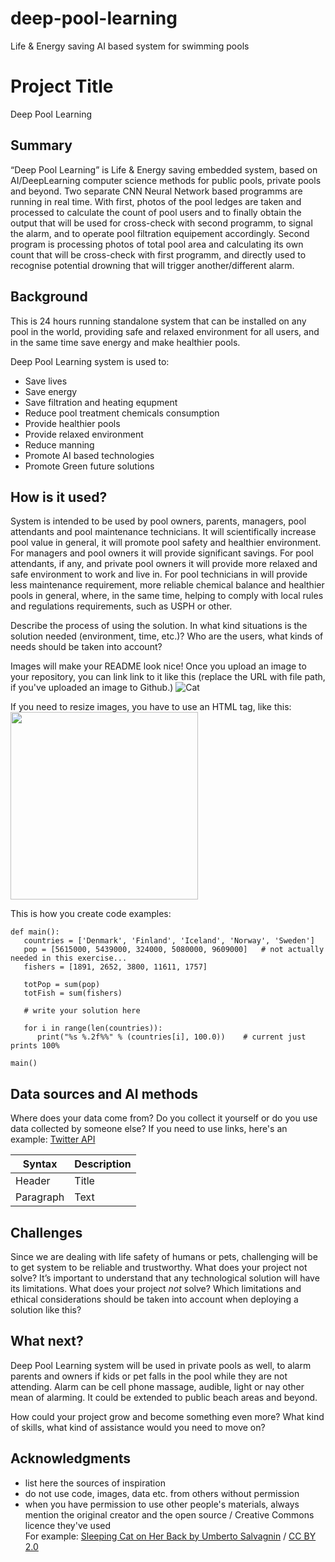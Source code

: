 # deep-pool-learning
Life & Energy saving AI based system for swimming pools


# Project Title

Deep Pool Learning

## Summary

“Deep Pool Learning” is Life & Energy saving embedded system, based on AI/DeepLearning computer science methods for public pools, private pools and beyond.
Two separate CNN Neural Network based programms are running in real time. With first, photos of the pool ledges are taken and processed to calculate the count of pool users and to finally obtain the output that will be used for cross-check with second programm, to signal the alarm, and to operate pool filtration equipement accordingly.
Second program is processing photos of total pool area and calculating its own count that will be cross-check with first programm, and directly used to recognise potential drowning that will trigger another/different alarm.



## Background

This is 24 hours running standalone system that can be installed on any pool in the world, providing safe and relaxed environment for all users, and in the same time save energy and make healthier pools.

Deep Pool Learning system is used to:
* Save lives
* Save energy 
* Save filtration and heating equpment
* Reduce pool treatment chemicals consumption
* Provide healthier pools
* Provide relaxed environment
* Reduce manning
* Promote AI based technologies
* Promote Green future solutions 


## How is it used?

System is intended to be used by pool owners, parents, managers, pool attendants and pool maintenance technicians. It will scientifically increase pool value in general, it will promote pool safety and healthier environment. For managers and pool owners it will provide significant savings. For pool attendants, if any, and private pool owners it will provide more relaxed and safe environment to work and live in. For pool technicians in will provide less maintenance requirement, more reliable chemical balance and  healthier pools in general, where, in the same time, helping to comply with local rules and regulations requirements, such as USPH or other.

Describe the process of using the solution. In what kind situations is the solution needed (environment, time, etc.)? Who are the users, what kinds of needs should be taken into account?

Images will make your README look nice!
Once you upload an image to your repository, you can link link to it like this (replace the URL with file path, if you've uploaded an image to Github.)
![Cat](https://upload.wikimedia.org/wikipedia/commons/5/5e/Sleeping_cat_on_her_back.jpg)

If you need to resize images, you have to use an HTML tag, like this:
<img src="https://upload.wikimedia.org/wikipedia/commons/5/5e/Sleeping_cat_on_her_back.jpg" width="300">

This is how you create code examples:
```
def main():
   countries = ['Denmark', 'Finland', 'Iceland', 'Norway', 'Sweden']
   pop = [5615000, 5439000, 324000, 5080000, 9609000]   # not actually needed in this exercise...
   fishers = [1891, 2652, 3800, 11611, 1757]

   totPop = sum(pop)
   totFish = sum(fishers)

   # write your solution here

   for i in range(len(countries)):
      print("%s %.2f%%" % (countries[i], 100.0))    # current just prints 100%

main()
```


## Data sources and AI methods
Where does your data come from? Do you collect it yourself or do you use data collected by someone else?
If you need to use links, here's an example:
[Twitter API](https://developer.twitter.com/en/docs)

| Syntax      | Description |
| ----------- | ----------- |
| Header      | Title       |
| Paragraph   | Text        |

## Challenges
Since we are dealing with life safety of humans or pets, challenging will be to get system to be reliable and trustworthy. What does your project not solve? It’s important to understand that any technological solution will have its limitations.
What does your project _not_ solve? Which limitations and ethical considerations should be taken into account when deploying a solution like this?

## What next?

Deep Pool Learning system will be used in private pools as well, to alarm parents and owners if kids or pet falls in the pool while they are not attending. Alarm can be cell phone massage, audible, light or nay other mean of alarming. It could be extended to public beach areas and beyond.

How could your project grow and become something even more? What kind of skills, what kind of assistance would you  need to move on? 


## Acknowledgments

* list here the sources of inspiration 
* do not use code, images, data etc. from others without permission
* when you have permission to use other people's materials, always mention the original creator and the open source / Creative Commons licence they've used
  <br>For example: [Sleeping Cat on Her Back by Umberto Salvagnin](https://commons.wikimedia.org/wiki/File:Sleeping_cat_on_her_back.jpg#filelinks) / [CC BY 2.0](https://creativecommons.org/licenses/by/2.0)
